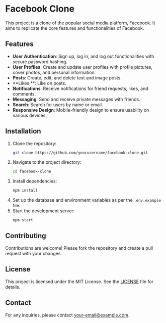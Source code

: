 # Facebook Clone

This project is a clone of the popular social media platform, Facebook. It aims to replicate the core features and functionalities of Facebook.

## Features

- **User Authentication**: Sign up, log in, and log out functionalities with secure password hashing.
- **User Profiles**: Create and update user profiles with profile pictures, cover photos, and personal information.
- **Posts**: Create, edit, and delete text and image posts.
- **Likes **: Like  on posts.
- **Notifications**: Receive notifications for friend requests, likes, and comments.
- **Messaging**: Send and receive private messages with friends.
- **Search**: Search for users by name or email.
- **Responsive Design**: Mobile-friendly design to ensure usability on various devices.

## Installation

1. Clone the repository:
   ```bash
   git clone https://github.com/yourusername/facebook-clone.git
   ```
2. Navigate to the project directory:
   ```bash
   cd facebook-clone
   ```
3. Install dependencies:
   ```bash
   npm install
   ```
4. Set up the database and environment variables as per the `.env.example` file.
5. Start the development server:
   ```bash
   npm start
   ```

## Contributing

Contributions are welcome! Please fork the repository and create a pull request with your changes.

## License

This project is licensed under the MIT License. See the [LICENSE](LICENSE) file for details.

## Contact

For any inquiries, please contact [your-email@example.com](mailto:your-email@example.com).
